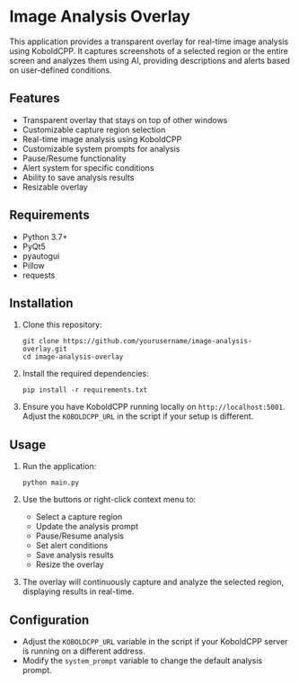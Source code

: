 # Image Analysis Overlay

This application provides a transparent overlay for real-time image analysis using KoboldCPP. It captures screenshots of a selected region or the entire screen and analyzes them using AI, providing descriptions and alerts based on user-defined conditions.

## Features

- Transparent overlay that stays on top of other windows
- Customizable capture region selection
- Real-time image analysis using KoboldCPP
- Customizable system prompts for analysis
- Pause/Resume functionality
- Alert system for specific conditions
- Ability to save analysis results
- Resizable overlay

## Requirements

- Python 3.7+
- PyQt5
- pyautogui
- Pillow
- requests

## Installation

1. Clone this repository:
   ```
   git clone https://github.com/yourusername/image-analysis-overlay.git
   cd image-analysis-overlay
   ```

2. Install the required dependencies:
   ```
   pip install -r requirements.txt
   ```

3. Ensure you have KoboldCPP running locally on `http://localhost:5001`. Adjust the `KOBOLDCPP_URL` in the script if your setup is different.

## Usage

1. Run the application:
   ```
   python main.py
   ```

2. Use the buttons or right-click context menu to:
   - Select a capture region
   - Update the analysis prompt
   - Pause/Resume analysis
   - Set alert conditions
   - Save analysis results
   - Resize the overlay

3. The overlay will continuously capture and analyze the selected region, displaying results in real-time.

## Configuration

- Adjust the `KOBOLDCPP_URL` variable in the script if your KoboldCPP server is running on a different address.
- Modify the `system_prompt` variable to change the default analysis prompt.



